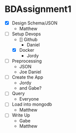 # BDAssignment1

- [x] Design Schema/JSON 
	- Matthew
- [ ] Setup Devops
	- [] Github
		- Daniel
	- [x] Docker
		- Jordy
- [ ] Preprocessing
	- JSON
	- Joe Daniel
- [ ] Create the App
	- Jordy 
	- and Gabe?
- [ ] Query
	- Everyone
- [ ] Load into mongodb
	- Matthew
- [ ] Write Up
	- Gabe
	- Matthew
